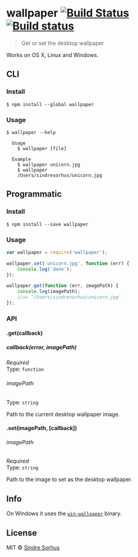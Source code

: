 # wallpaper [![Build Status](https://travis-ci.org/sindresorhus/wallpaper.svg?branch=master)](https://travis-ci.org/sindresorhus/wallpaper) [![Build status](https://ci.appveyor.com/api/projects/status/xhwaihmhhplh5d05/branch/master?svg=true)](https://ci.appveyor.com/project/sindresorhus/wallpaper/branch/master)

> Get or set the desktop wallpaper

Works on OS X, Linux and Windows.


## CLI

### Install

```
$ npm install --global wallpaper
```

### Usage

```
$ wallpaper --help

  Usage
    $ wallpaper [file]

  Example
    $ wallpaper unicorn.jpg
    $ wallpaper
    /Users/sindresorhus/unicorn.jpg
```


## Programmatic

### Install

```
$ npm install --save wallpaper
```

### Usage

```js
var wallpaper = require('wallpaper');

wallpaper.set('unicorn.jpg', function (err) {
	console.log('done');
});

wallpaper.get(function (err, imagePath) {
	console.log(imagePath);
	//=> '/Users/sindresorhus/unicorn.jpg'
});
```

### API

#### .get(callback)

##### callback(error, imagePath)

*Required*  
Type: `function`

###### imagePath

Type: `string`

Path to the current desktop wallpaper image.

#### .set(imagePath, [callback])

###### imagePath

*Required*  
Type: `string`

Path to the image to set as the desktop wallpaper.


## Info

On Windows it uses the [`win-wallpaper`](https://github.com/sindresorhus/win-wallpaper) binary.


## License

MIT © [Sindre Sorhus](http://sindresorhus.com)
